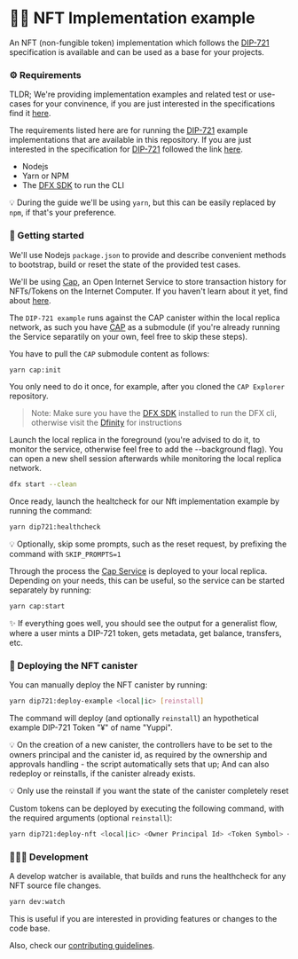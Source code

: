 # 👩‍🎤 NFT Implementation example

An NFT (non-fungible token) implementation which follows the [DIP-721](spec.md) specification is available and can be used as a base for your projects.

### ⚙️ Requirements

TLDR; We're providing implementation examples and related test or use-cases for your convinence, if you are just interested in the specifications find it [here](spec.md).

The requirements listed here are for running the [DIP-721](spec.md) example implementations that are available in this repository. If you are just interested in the specification for [DIP-721](spec.md) followed the link [here](spec.md).

-   Nodejs
-   Yarn or NPM
-   The [DFX SDK](https://smartcontracts.org/) to run the CLI

💡 During the guide we'll be using `yarn`, but this can be easily replaced by `npm`, if that's your preference.

### 🤔 Getting started

We'll use Nodejs `package.json` to provide and describe convenient methods to bootstrap, build or reset the state of the provided test cases.

We'll be using [Cap](https://github.com/Psychedelic/cap), an Open Internet Service to store transaction history for NFTs/Tokens on the Internet Computer. If you haven't learn about it yet, find about [here](https://github.com/Psychedelic/cap).

The `DIP-721 example` runs against the CAP canister within the local replica network, as such you have [CAP](https://github.com/psychedelic/cap) as a submodule (if you're already running the Service separatily on your own, feel free to skip these steps).

You have to pull the `CAP` submodule content as follows:

```sh
yarn cap:init
```

You only need to do it once, for example, after you cloned the `CAP Explorer` repository.

> Note: Make sure you have the [DFX SDK](https://smartcontracts.org/) installed to run the DFX cli, otherwise visit the [Dfinity](https://dfinity.org/) for instructions

Launch the local replica in the foreground (you're advised to do it, to monitor the service, otherwise feel free to add the --background flag). You can open a new shell session afterwards while monitoring the local replica network.

```sh
dfx start --clean
```

Once ready, launch the healtcheck for our Nft implementation example by running the command:

```sh
yarn dip721:healthcheck
```

💡 Optionally, skip some prompts, such as the reset request, by prefixing the command with `SKIP_PROMPTS=1`

Through the process the [Cap Service](https://github.com/Psychedelic/cap) is deployed to your local replica. Depending on your needs, this can be useful, so the service can be started separately by running:

```sh
yarn cap:start
```

✨ If everything goes well, you should see the output for a generalist flow, where a user mints a DIP-721 token, gets metadata, get balance, transfers, etc.

### 🌈 Deploying the NFT canister

You can manually deploy the NFT canister by running:

```sh
yarn dip721:deploy-example <local|ic> [reinstall]
```

The command will deploy (and optionally `reinstall`) an hypothetical example DIP-721 Token "¥" of name "Yuppi".

💡 On the creation of a new canister, the controllers have to be set to the owners principal and the canister id, as required by the ownership and approvals handling - the script automatically sets that up; And can also redeploy or reinstalls, if the canister already exists.

💡 Only use the reinstall if you want the state of the canister completely reset

Custom tokens can be deployed by executing the following command, with the required arguments (optional `reinstall`):

```sh
yarn dip721:deploy-nft <local|ic> <Owner Principal Id> <Token Symbol> <Token Name> <Cap History Router Id> [reinstall]
```

### 👨🏾‍💻 Development

A develop watcher is available, that builds and runs the healthcheck for any NFT source file changes.

```sh
yarn dev:watch
```

This is useful if you are interested in providing features or changes to the code base.

Also, check our [contributing guidelines](/docs/contributing.md).
